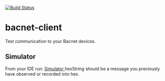 [![Build Status](https://jenkins.entraos.io/buildStatus/icon?job=bacnet-client)](https://jenkins.entraos.io/view/EntraOS/job/bacnet-client/)

# bacnet-client
Test communication to your Bacnet devices.

## Simulator

From your IDE run: [Simulator <hexString>](./src/main/java/no/entra/bacnet/client/Simulator.java)
hexString should be a message you previously have observed or recorded into hex.
